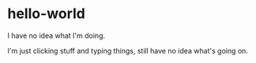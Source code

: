 # hello-world

I have no idea what I'm doing.

I'm just clicking stuff and typing things, still have no idea what's going on.
